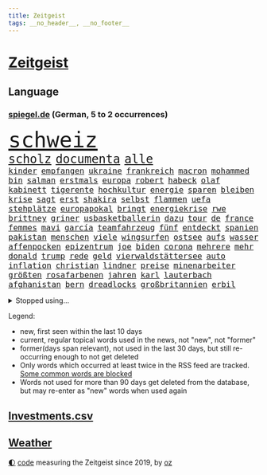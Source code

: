 ```yaml
---
title: Zeitgeist
tags: __no_header__, __no_footer__
---
```


# [Zeitgeist](https://oliz.io/zeitgeist/)

## Language

<h3><a href="https://www.spiegel.de" target="_blank">spiegel.de</a> (German, 5 to 2 occurrences)</h3>
<p style="font-family:monospace">
<span style="font-size:32pt"><a href="news_links.html#schweiz" class="current">schweiz</a></span>
<br>
<span style="font-size:18pt"><a href="news_links.html#scholz" class="current">scholz</a></span>
<span style="font-size:18pt"><a href="news_links.html#documenta" class="current">documenta</a></span>
<span style="font-size:18pt"><a href="news_links.html#alle" class="current">alle</a></span>
<br>
<span style="font-size:12pt"><a href="news_links.html#kinder" class="current">kinder</a></span>
<span style="font-size:12pt"><a href="news_links.html#empfangen" class="current">empfangen</a></span>
<span style="font-size:12pt"><a href="news_links.html#ukraine" class="current">ukraine</a></span>
<span style="font-size:12pt"><a href="news_links.html#frankreich" class="current">frankreich</a></span>
<span style="font-size:12pt"><a href="news_links.html#macron" class="current">macron</a></span>
<span style="font-size:12pt"><a href="news_links.html#mohammed" class="current">mohammed</a></span>
<span style="font-size:12pt"><a href="news_links.html#bin" class="current">bin</a></span>
<span style="font-size:12pt"><a href="news_links.html#salman" class="current">salman</a></span>
<span style="font-size:12pt"><a href="news_links.html#erstmals" class="current">erstmals</a></span>
<span style="font-size:12pt"><a href="news_links.html#europa" class="current">europa</a></span>
<span style="font-size:12pt"><a href="news_links.html#robert" class="current">robert</a></span>
<span style="font-size:12pt"><a href="news_links.html#habeck" class="current">habeck</a></span>
<span style="font-size:12pt"><a href="news_links.html#olaf" class="current">olaf</a></span>
<span style="font-size:12pt"><a href="news_links.html#kabinett" class="current">kabinett</a></span>
<span style="font-size:12pt"><a href="news_links.html#tigerente" class="new">tigerente</a></span>
<span style="font-size:12pt"><a href="news_links.html#hochkultur" class="new">hochkultur</a></span>
<span style="font-size:12pt"><a href="news_links.html#energie" class="current">energie</a></span>
<span style="font-size:12pt"><a href="news_links.html#sparen" class="current">sparen</a></span>
<span style="font-size:12pt"><a href="news_links.html#bleiben" class="current">bleiben</a></span>
<span style="font-size:12pt"><a href="news_links.html#krise" class="current">krise</a></span>
<span style="font-size:12pt"><a href="news_links.html#sagt" class="current">sagt</a></span>
<span style="font-size:12pt"><a href="news_links.html#erst" class="current">erst</a></span>
<span style="font-size:12pt"><a href="news_links.html#shakira" class="current">shakira</a></span>
<span style="font-size:12pt"><a href="news_links.html#selbst" class="current">selbst</a></span>
<span style="font-size:12pt"><a href="news_links.html#flammen" class="current">flammen</a></span>
<span style="font-size:12pt"><a href="news_links.html#uefa" class="current">uefa</a></span>
<span style="font-size:12pt"><a href="news_links.html#stehplätze" class="new">stehplätze</a></span>
<span style="font-size:12pt"><a href="news_links.html#europapokal" class="current">europapokal</a></span>
<span style="font-size:12pt"><a href="news_links.html#bringt" class="current">bringt</a></span>
<span style="font-size:12pt"><a href="news_links.html#energiekrise" class="current">energiekrise</a></span>
<span style="font-size:12pt"><a href="news_links.html#rwe" class="current">rwe</a></span>
<span style="font-size:12pt"><a href="news_links.html#brittney" class="current">brittney</a></span>
<span style="font-size:12pt"><a href="news_links.html#griner" class="current">griner</a></span>
<span style="font-size:12pt"><a href="news_links.html#usbasketballerin" class="current">usbasketballerin</a></span>
<span style="font-size:12pt"><a href="news_links.html#dazu" class="current">dazu</a></span>
<span style="font-size:12pt"><a href="news_links.html#tour" class="current">tour</a></span>
<span style="font-size:12pt"><a href="news_links.html#de" class="current">de</a></span>
<span style="font-size:12pt"><a href="news_links.html#france" class="current">france</a></span>
<span style="font-size:12pt"><a href="news_links.html#femmes" class="new">femmes</a></span>
<span style="font-size:12pt"><a href="news_links.html#mavi" class="new">mavi</a></span>
<span style="font-size:12pt"><a href="news_links.html#garcía" class="new">garcía</a></span>
<span style="font-size:12pt"><a href="news_links.html#teamfahrzeug" class="new">teamfahrzeug</a></span>
<span style="font-size:12pt"><a href="news_links.html#fünf" class="current">fünf</a></span>
<span style="font-size:12pt"><a href="news_links.html#entdeckt" class="current">entdeckt</a></span>
<span style="font-size:12pt"><a href="news_links.html#spanien" class="current">spanien</a></span>
<span style="font-size:12pt"><a href="news_links.html#pakistan" class="current">pakistan</a></span>
<span style="font-size:12pt"><a href="news_links.html#menschen" class="current">menschen</a></span>
<span style="font-size:12pt"><a href="news_links.html#viele" class="current">viele</a></span>
<span style="font-size:12pt"><a href="news_links.html#wingsurfen" class="new">wingsurfen</a></span>
<span style="font-size:12pt"><a href="news_links.html#ostsee" class="current">ostsee</a></span>
<span style="font-size:12pt"><a href="news_links.html#aufs" class="current">aufs</a></span>
<span style="font-size:12pt"><a href="news_links.html#wasser" class="current">wasser</a></span>
<span style="font-size:12pt"><a href="news_links.html#affenpocken" class="current">affenpocken</a></span>
<span style="font-size:12pt"><a href="news_links.html#epizentrum" class="new">epizentrum</a></span>
<span style="font-size:12pt"><a href="news_links.html#joe" class="current">joe</a></span>
<span style="font-size:12pt"><a href="news_links.html#biden" class="current">biden</a></span>
<span style="font-size:12pt"><a href="news_links.html#corona" class="current">corona</a></span>
<span style="font-size:12pt"><a href="news_links.html#mehrere" class="current">mehrere</a></span>
<span style="font-size:12pt"><a href="news_links.html#mehr" class="current">mehr</a></span>
<span style="font-size:12pt"><a href="news_links.html#donald" class="current">donald</a></span>
<span style="font-size:12pt"><a href="news_links.html#trump" class="current">trump</a></span>
<span style="font-size:12pt"><a href="news_links.html#rede" class="current">rede</a></span>
<span style="font-size:12pt"><a href="news_links.html#geld" class="current">geld</a></span>
<span style="font-size:12pt"><a href="news_links.html#vierwaldstättersee" class="new">vierwaldstättersee</a></span>
<span style="font-size:12pt"><a href="news_links.html#auto" class="current">auto</a></span>
<span style="font-size:12pt"><a href="news_links.html#inflation" class="current">inflation</a></span>
<span style="font-size:12pt"><a href="news_links.html#christian" class="current">christian</a></span>
<span style="font-size:12pt"><a href="news_links.html#lindner" class="current">lindner</a></span>
<span style="font-size:12pt"><a href="news_links.html#preise" class="current">preise</a></span>
<span style="font-size:12pt"><a href="news_links.html#minenarbeiter" class="new">minenarbeiter</a></span>
<span style="font-size:12pt"><a href="news_links.html#größten" class="current">größten</a></span>
<span style="font-size:12pt"><a href="news_links.html#rosafarbenen" class="new">rosafarbenen</a></span>
<span style="font-size:12pt"><a href="news_links.html#jahren" class="current">jahren</a></span>
<span style="font-size:12pt"><a href="news_links.html#karl" class="current">karl</a></span>
<span style="font-size:12pt"><a href="news_links.html#lauterbach" class="current">lauterbach</a></span>
<span style="font-size:12pt"><a href="news_links.html#afghanistan" class="current">afghanistan</a></span>
<span style="font-size:12pt"><a href="news_links.html#bern" class="new">bern</a></span>
<span style="font-size:12pt"><a href="news_links.html#dreadlocks" class="new">dreadlocks</a></span>
<span style="font-size:12pt"><a href="news_links.html#großbritannien" class="current">großbritannien</a></span>
<span style="font-size:12pt"><a href="news_links.html#erbil" class="new">erbil</a></span>
</p>
<details>
<summary>Stopped using...</summary>
<p class="former" style="font-size:12pt">
bergen(644) metropole(644) coronafälle(643) einzelne(643) bayerische(642) beschreibt(642) parteitag(642) vergeben(642) ausländische(641) berühmt(641) bisherige(641) versorgt(641) weltweiten(641) bauen(640) betroffene(640) blicken(640) parteichef(640) strafen(640) wiederwahl(640) bayerischen(639) berichterstattung(639) bewertet(639) coronaimpfstoffe(639) coronatote(639) erlassen(639) infektionszahlen(639) kontrolliert(639) krank(639) verlegt(639) versehentlich(639) weisen(639) bedrohung(638) briten(638) einwohner(638) gekostet(638) gerechtigkeit(638) lesen(638) müller(638) positive(638) punkte(638) rainer(638) scheiterte(638) untersuchungen(638) weltkrieg(638) wenden(638) beschimpft(637) beteiligten(637) erheblich(637) erstaunlich(637) figuren(637) hinterher(637) reich(637) standort(637) 90(636) aufmerksamkeit(636) belarussischen(636) blickt(636) korruption(636) mag(636) san(636) signal(636) anspruch(635) dienen(635) eindruck(635) gesundheitlichen(635) klein(635) klingbeil(635) lars(635) lüge(635) meister(635) spdpolitikerin(635) tempo(635) unternehmer(635) argumente(634) ehren(634) klaren(634) nutzte(634) reformen(634) schmidt(634) südkorea(634) tötung(634) verteidigungsministerium(634) wurzeln(634) arbeiter(633) kardinal(633) kochen(633) missbraucht(633) monatelang(633) offensive(633) vorsitzenden(633) davor(632) hinnehmen(632) optimistisch(632) trieb(632) unserer(632) warnte(632) historische(631) unterricht(631) verlierer(631) wochenlang(631) drohungen(630) gespalten(630) historisch(630) kieler(630) mathias(630) pariser(630) rat(630) spieltag(630) werder(630) ökonom(630) anschließend(629) islamistischen(629) mauer(629) netanyahu(629) null(629) vergessen(629) 1500(628) 31(628) beziehungen(628) herzogin(628) machthaber(628) modell(628) philipp(628) umstrittenes(628) zugelassen(628) anlass(627) blieben(627) experte(627) getrennt(627) grünheide(627) hubertus(627) klassiker(627) überlassen(627) 2030(626) bitcoin(626) trauen(626) vorstoß(626) zuversichtlich(626) spekuliert(625) steckte(625) kryptowährung(624) lernt(624) präsidentin(624) aufnahme(623) vierten(623) alarmiert(622) dürfe(622) fit(622) harten(622) verteidigen(622) pünktlich(621) besondere(620) überleben(620) schaffte(619) alice(618) erwachsene(618) mieten(618) sozialdemokraten(618) gefangene(617) küstenwache(617) provokation(617) status(617) auftritte(616) nordkorea(616) un(616) varianten(615) frisch(614) heftiger(614) immerhin(613) produziert(612) kunstwerk(611) verwickelt(611) wandel(610) familienberater(609) münster(609) orten(609) psychisch(609) ministerien(607) schneider(607) unzufrieden(607) whatsapp(607) empfehlung(605) folter(605) gefühl(605) songs(604) hackerangriff(603) justin(603) kindheit(603) sprachen(603) verschafft(603) wirbel(603) abgeschlossen(602) teilt(602) 36(599) verpasste(594) staatlichen(592) 91(591) identität(591) massaker(591) ära(590) normalerweise(588) entspannt(585) rache(583) missbrauchs(582) ausgetragen(579) spacex(578) coronafolgen(577) hitler(574) mängel(573) gelangt(571) entführt(570) erzieher(569) rückte(569) schiffe(565) 15jährige(557) woelki(557) bundestagsabgeordnete(554) mangelnde(546) umbau(543) heimatland(534) geheimen(524) singen(516) ausstellung(514) unwahrscheinlich(510) skandale(504) unverletzt(499) josef(498) rückgang(498) militärjunta(495) kleinstadt(494) kryptowährungen(492) todesursache(490) bischof(487) politikern(472) belgische(459) rechnung(440) nötigen(439) mindeststeuer(438) komme(433) afghanischen(432) lediglich(422) absolute(409) dorthin(408) psyche(406) meilenstein(404) parlamentswahlen(399) berge(393) vorsicht(393) 01(388) entsorgt(382) indigene(382) traditionelle(381) parteispitze(380) stehe(377) hollywoodstar(372) ausgabe(367) partnerschaft(365) cup(364) stockt(364) verurteilung(361) kolumnistin(359) eröffnen(358) verbunden(358) georgien(356) landsleute(347) voelchert(343) weibliche(341) ioc(338) kuriose(333) halfen(332) jenseits(332) umkämpften(331) bemerkbar(330) bundesbehörde(330) benedikt(326) moritz(326) rätselhafte(324) genervt(323) hansjoachim(321) längste(317) zwölfjähriger(313) flüchtende(312) verstecken(311) zorn(309) schlafen(306) kanadische(305) zeitungsbericht(304) böse(303) staatsbesuch(301) tränengas(301) operationen(300) stufe(299) milch(297) anhörung(296) staatsanwalt(296) geburtstagsfeier(295) koalitionsvertrag(294) royals(293) geständnis(292) hoffmann(290) wiederholung(289) unerwünschte(288) boss(286) nfl(286) heimen(284) immobilie(281) kremlsprecher(281) mr(281) südkoreas(280) daniil(278) erneuerung(277) psychologie(277) vorsitz(274) annulliert(273) briefe(273) beratungen(271) sozialer(269) ruhestand(268) elke(266) heidenreich(266) bahnen(265) kongo(265) spezielle(265) wichtiges(263) bewerten(262) kalkül(259) uskongress(259) eingefroren(258) erzeugerpreise(258) grauen(255) comedian(254) magazin(251) damaligen(248) mahnen(247) renaissance(247) aufpassen(245) engere(245) schülerin(245) traditionell(243) hafenstadt(242) drogenhandel(241) kräftigen(241) meldungen(241) optionen(241) reine(241) bekannteste(240) versuche(240) fotografin(238) frisst(238) immobilienbesitzer(238) mehrmals(238) cheftrainer(237) gestört(237) milliardäre(236) nutzung(236) 77(235) aufarbeiten(235) deniz(234) yücel(234) vorgesehen(233) gestiegene(231) todesstrafe(230) trip(230) gemälde(229) kentucky(229) viermal(227) wahr(227) gesteckt(226) qualität(226) griffen(225) quarterback(224) dutzenden(223) plattformen(223) robben(223) wachstumsprognose(223) formel1saison(222) künstlers(222) mischt(221) bundesparteitag(220) beratung(219) beeindruckt(218) halte(218) verwüstung(218) einfacher(216) swift(215) thesen(215) verschiedenen(213) maßgeblich(210) 1995(208) erschütternd(208) nordische(208) passagieren(208) wecken(208) felder(207) mondes(207) einzelfall(206) fdpminister(206) senior(206) erfurter(205) gottesdienst(205) gedenkt(203) mittendrin(203) öffentlichrechtlichen(202) geiger(201) marina(200) bundestages(198) frühe(197) klettern(197) 65jähriger(196) alarmierend(196) kraftwerk(196) bafög(195) beschränken(194) watzke(194) vergiftet(193) klara(192) viren(192) kern(191) ungleich(191) persönlichkeit(190) bat(187) militärbündnis(187) 270(186) kitas(184) allzu(182) großeinsatz(182) abhalten(181) abstandsregeln(179) kaczyński(179) zerfallen(179) tischtennis(178) geistig(177) einzel(175) spätere(175) verabreden(175) dwd(174) erzbistum(174) kümmert(174) zählte(174) geplatzt(173) militärisch(173) erweitert(172) petersburg(171) sankt(171) berichteten(170) bridge(170) spaltung(169) nahrungsmittel(168) stadtverwaltung(168) verbrechern(168) guantanamo(167) abgerissen(166) beyoncé(165) parteiführung(164) wehrdienst(164) unterscheiden(163) verschwindet(163) kambodscha(162) litauens(162) wagt(162) kirill(161) vergleichsweise(161) 57jährigen(160) algerien(159) genozid(159) lohnen(158) m(158) tunesien(158) weltgrößte(158) gastbeitrag(157) texanischen(157) eindhoven(156) energiekonzerns(156) prorussischen(156) unionspolitiker(156) bewahren(155) pen(155) veto(155) datum(154) kanadier(154) campen(153) handballer(153) washingtons(153) westens(153) natogeneralsekretär(152) unangemeldeten(152) überraschungen(152) bekanntgegeben(151) wahrnehmung(151) joggen(150) konsequent(150) eishockeyteam(149) brüder(148) staatskanzlei(148) eubehörde(147) geltend(147) schnitten(147) topform(147) hut(146) verantwortlichen(146) statements(145) aufhören(144) einlegen(144) nordseeküste(144) niederlegen(142) warme(142) kusel(141) klug(140) nizza(140) ahnung(139) drach(139) leak(139) reemtsmaentführer(139) stammen(139) kylian(138) mbappé(138) schülern(138) 19jährige(137) 98(137) abgeschafft(137) geistliche(137) absagen(136) jener(136) parlamentswahl(136) schuster(136) tui(136) hörten(135) zugesagt(135) dreijährige(134) rené(134) schwanken(134) soziologin(134) vorkommen(134) böhmermann(132) spdchef(132) misstrauisch(131) nordkoreanische(131) eingelegt(130) fragwürdigen(130) straßburg(130) drohender(129) errichtung(129) gehoben(129) abschnitt(128) leuten(128) riechen(128) spagat(128) werbeverbot(128) wirtschaftsweise(128) benötigten(127) verseucht(127) verblüfft(126) bewegungen(125) verdirbt(125) ausstattung(124) befruchtung(123) miami(123) weitem(123) nass(122) contest(121) eurovision(121) heben(121) werken(121) überarbeitet(121) bahnt(120) mais(120) sperre(120) zäsur(120) boom(119) freizeitpark(119) sanktioniert(119) charkiw(117) lieferstopp(117) omikronsubtyp(116) risse(116) geringere(115) championsleaguefinale(113) eubeitritt(113) fighters(113) foo(113) olympiagold(113) duda(112) esc(112) zeitenwende(112) gewerkschafter(111) jusochefin(111) nuklearen(111) staatssender(111) evakuierung(110) nordamerika(110) großstadt(109) teslawerk(109) jüngster(108) ölkonzern(108) koch(107) beispiele(106) blockade(106) freiwilligen(106) moldau(106) ultras(106) eugipfel(105) modern(105) slowenien(105) spritpreise(105) patriarch(104) speziellen(103) gefangenen(102) geschäftsleute(102) tenniskarriere(102) umfasst(102) infektionsschutzgesetzes(101) mykolajiw(101) schul(101) tätig(101) weltmeisters(101) wiener(101) bankkonto(100) gaststätten(100) nico(100) tennisturnier(100) zweifelhaft(100) co2emissionen(99) unterhalten(99) abgeschoben(98) agentur(98) arkansas(97) ausgegeben(97) zusammenleben(97) brillierte(96) großmacht(96) kriegsführung(96) petr(96) steigern(96) tvjournalistin(96) verschlechtern(96) ansturm(95) aufkommt(95) besatzer(95) drake(95) schlappe(94) vorschriften(94) engpass(93) south(93) bewegte(92) dlrg(92) günstigsten(92) zerlegen(92) zurückhaltend(92) bundesfinanzhof(91) erlauben(91) familienleben(91) hiesige(91) instrumente(91) kanzlerschaft(91) notfallplans(91) stalin(91) 2200(90) 24jähriger(90) abgeriegelt(90) abscheulich(90) ausrufen(90) energieminister(90) hbo(90) registrierte(90) sonnenschein(90) finanzierten(89) aggressor(88) erhalt(88) feiernder(88) gleitschirmflieger(88) penzentrum(88) relativiert(88) sound(88) telefonate(88) zwangsheirat(88) bauernverband(87) diesjährige(87) basketballer(86) erdgaspipeline(86) kräften(86) nationaltorhüter(86) neuneuroticket(86) südlichen(86) verlorene(86) abhängen(85) ansteckungen(85) behinderten(85) dystopie(85) gesundheitlich(85) kritischer(85) markiert(85) überforderte(85) anschein(84) begab(84) erfasste(84) georgischen(84) gerichtsverfahren(84) natürliche(84) 48(83) anzunehmen(83) ausgedacht(83) coronasommer(83) ideologie(83) phil(83) umsteigen(83) altersgruppe(82) entsprechend(82) immunologe(82) kompensieren(82) sparkassen(82) staatsballett(82) ernste(81) freihandelsabkommen(81) garzweiler(81) israelischer(81) maximale(81) mordprozess(81) verleihen(81) zahn(81) beliebtesten(80) praktische(80) stop(80) gebietsgewinne(79) gehirntumor(79) lukas(79) terrorgruppe(79) 99(78) bafögreform(78) bedarfssätze(78) elternfreibeträge(78) urlaubs(78) wohnpauschale(78) autohersteller(77) belegschaft(77) stillgelegten(77) dokumentierte(76) eröffnungsspiel(76) tochterfirmen(76) darknet(75) meistern(75) nachtclub(75) rivalität(75) trommeln(75) vermisster(75) blanker(74) gerichts(74) losgehen(74) verkürzte(74) alkoholisiert(73) bauteile(73) effekte(73) umkämpft(73) zündet(73) anstecken(72) janine(72) legoland(72) lieferschwierigkeiten(72) spritsteuern(72) voneinander(72) fing(71) jaroslaw(71) kommender(71) nachgefragt(71) pc(71) regieren(71) wahre(71) wissler(71) demokratien(70) empfinden(70) marderschützenpanzer(70) nachlässigkeit(70) umstände(70) usbürger(70) basketballliga(69) einwohnern(69) gully(69) kompensiert(69) usgeheimdienste(69) affe(68) berlinderby(68) hurra(68) kay(68) korrektur(68) mietwagen(68) rennfahrer(68) schaulaufen(68) überführen(68) franken(67) hagelte(67) 41jährige(66) bleib(66) exzentrischen(66) habecks(66) populären(66) verärgern(66) zentrale(66) abgeschaltet(65) bestandteile(65) fortbestand(65) mannheim(65) perfekte(65) privatkunden(65) umweltkatastrophe(65) versöhnung(65) verärgert(65) benannte(64) benannten(64) blockierte(64) eingewiesen(64) gekentert(64) industriestaaten(64) terrorakt(64) verhängnis(64) biodiversität(63) isar(63) meistertitel(63) rückhalt(63) di(62) finsternis(62) frederike(62) möhlmann(62) verschanzen(62) besonderer(61) erfurt(61) gefallener(61) jakarta(61) jubel(61) pulverfass(61) sinkender(61) szenario(61) vorzurücken(61) enkel(60) lautet(60) panda(60) vorhat(60) gebrauchte(59) positionieren(59) sinkenden(59) vertagt(59) verteilte(59) abgezockte(58) ba5(58) bielefelder(58) eumitgliedstaaten(58) hoeneß(58) ingo(58) insolventen(58) isoliert(58) mia(58) stellantis(58) südukraine(58) treffens(58) uli(58) willemalexander(58) yellen(58) zöllen(58) hauskauf(57) heißeste(57) colorado(56) delegierten(56) finalserie(56) göttingen(56) inwiefern(56) m/w/d(56) systematische(56) wahlbeteiligung(56) zuständen(56) bedingung(55) demselben(55) herausfinden(55) katie(55) privatleute(55) thw(55) bäcker(54) gewaltbereite(54) handele(54) korruptionsaffäre(54) münchens(54) spree(54) whyte(54) ökologischen(54) birgt(53) enteignung(53) lehre(53) netzagenturchef(53) parolen(53) vermessung(53) westdeutschland(53) zurückgelassen(53) betrunkene(52) gerichtshofs(52) korrigieren(52) merken(52) mohammeds(52) osteuropäer(52) schwäbisch(52) verabredet(52) hilaire(51) ju(51) laurent(51) prüfer(51) tödliches(51) wirkungslos(51) übervolles(51) basketball(50) beträchtlichen(50) bieber(50) billigtouristen(50) einzuschränken(50) politisches(50) atomwaffenfähige(49) brennende(49) buffett(49) f(49) ideenklau(49) jeanluc(49) konzerte(49) ladys(49) mélenchon(49) norweger(49) starinvestor(49) warren(49) abraham(48) existenzangst(48) feuern(48) kolleg(48) schont(48) schranken(48) anpassen(47) ausgebildet(47) bono(47) korrektheit(47) nazideutschland(47) psychischer(47) rebellieren(47) staatenverbund(47) wuppertal(47) dave(46) passagen(46) regierungsbildung(46) tarifeinigung(46) berühmtes(45) diskriminiert(45) millionenpublikum(45) tankstelle(45) traktor(45) wochenenden(45) überfälle(45) 16jährigen(44) 219a(44) höchst(44) paragraf(44) ubahn(44) wahlsieg(44) werbeverbots(44) kalush(43) orchestra(43) pellmann(43) reporterin(43) sicherungsverwahrung(43) sören(43) verarbeitung(43) abertausende(42) ergattert(42) mccartney(42) polizistenmorde(42) series(42) stammende(42) talk(42) dürren(41) führungsstil(41) hilflose(41) ignatova(41) onecoin(41) pässe(41) ruja(41) sonys(41) 108(40) beitrittskandidat(40) bhakdi(40) olympiaaus(40) peskow(40) stürmerstar(40) sucharit(40) thronfolger(40) 1961(39) clan(39) französischer(39) homosexuelle(39) außerordentlichen(38) basquiat(38) eukandidatenstatus(38) jeanmichel(38) mickelson(38) olli(38) studiert(38) burkinis(37) getreideexport(37) golfserie(37) gravierenden(37) grenoble(37) handgreiflich(37) haushaltsausschuss(37) mutig(37) rodrigo(37) schulz(37) stanley(37) styles(37) vorgängers(37) väter(37) zugausfälle(37) anführen(36) methoden(36) männlich(36) nachbesserungen(36) radikalisierung(36) regimes(36) ärmsten(36) ada(35) ascot(35) bistum(35) dance(35) hegerberg(35) mitbewerber(35) oklahoma(35) schlägereien(35) sportprofis(35) staatskonzerns(35) verdachtsfälle(35) bundesligasaison(34) burkini(34) erfinden(34) erhöhtes(34) gärt(34) sitze(34) sommerwetter(34) sprung(34) biosprit(33) hopp(33) jeher(33) klubchef(33) schirdewan(33) theorie(33) umwelthilfe(33) verhaftung(33) abgelegenen(32) durchmesser(32) internes(32) katastrophenfall(32) prince(32) stärksten(32) amokläufer(31) anwältin(31) drohendem(31) erdoğans(31) exzessiv(31) joel(31) kasachen(31) matchball(31) paragleiter(31) unterlegenen(31) xinjiang(31) yorks(31) besseren(30) geleakte(30) geringes(30) hobbys(30) ulm(30) witwe(30) zuhauf(30) bestzeit(29) handgranaten(29) schimpft(29) eiland(28) grundschule(28) kampfmittelräumdienst(28) machtkampf(28) mitgliederversammlung(28) spektakulärste(28) beschlagnahmung(27) hab(27) lehrervertreter(27) seider(27) sendete(27) struktur(27) übung(27) anlegern(26) antisemitischer(26) coco(26) donau(26) fälschungen(26) gauff(26) geschehnisse(26) getauscht(26) mächtiger(26) reflektiert(26) unterging(26) kleinkindern(25) wohnmobil(25) achtjähriger(24) auszeichnungen(24) hinzunehmen(24) kartell(24) schwarzgrünen(24) vorbeifahrende(24) überspringen(24) gustavo(23) linker(23) niedrigzinsen(23) nszeit(23) petro(23) rotenburg(23) wümme(23) abschiebeflüge(22) einkommensverlusten(22) ernsthafte(22) garmisch(22) googles(22) kryptobetrug(22) paraguay(22) wirtschaftsforum(22) zulassen(22) lenkt(21) neustart(21) quälen(21) angehörigen(20) erschwinglich(20) gerüchten(20) gleichberechtigung(20) prompt(20) prämien(20) putsch(20) setzten(20) strippenzieher(20) trainerkarriere(20) bahnchaos(19) europaleaguesieger(19) jubelte(19) persönlicher(19) kolleginnen(18) kompromisse(18) stöhr(18) älter(18) überflug(18) berufsalltag(17) klimaanlagen(17) opferzahlen(17) rekonstruiert(17) serbiens(17) weidel(17) worms(17) anlauf(16) pakete(16) exbundeswehrsoldaten(15) illusion(15) meldeportal(15) naturschützer(15) richtiges(15) bahnmitarbeiter(14) durststrecke(14) einheimische(14) orlando(14) schwitzen(14) unterhält(14) bergnot(13) brad(13) frontbesuch(13) helfe(13) kaufangebot(13) kosovo(13) lockte(13) vilnius(13) wembley(13) überzeugte(13) fashion(12) formsache(12) kuratoren(12) barley(11) büßt(11) ersthelfer(11) katarina(11) töteten(11) wiederbelebung(11) zinsanstieg(11)
</p>
</details>
<p>Legend:
<ul>
<li><span class="new">new</span>, first seen within the last 10 days</li>
<li><span class="current">current</span>, regular topical words used in the news, not "new", not "former"</li>
<li><span class="former">former(days span relevant)</span>, not used in the last 30 days, but still re-occurring enough to not get deleted</li>
<li>Only words which occurred at least twice in the RSS feed are tracked. <a href="language/filters.py">Some common words are blocked</a></li>
<li>Words not used for more than 90 days get deleted from the database, but may re-enter as "new" words when used again</li>
</ul>
</p>

## [Investments](investments.html)[.csv](investments.csv)

## [Weather](weather.html)

<footer>
<a href="javascript:toggleTheme()" class="nav">🌓</a>
<a href="https://github.com/ooz/zeitgeist">code</a> measuring the Zeitgeist since 2019, by <a href="https://oliz.io">oz</a>
</footer>
